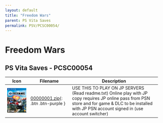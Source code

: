 ```yaml
---
layout: default
title: "Freedom Wars"
parent: PS Vita Saves
permalink: PSV/PCSC00054/
---
```

# Freedom Wars

## PS Vita Saves - PCSC00054

| Icon | Filename | Description |
|------|----------|-------------|
| ![Freedom Wars](icon0.png) | [00000001.zip](00000001.zip){: .btn .btn-purple } | USE THIS TO PLAY ON JP SERVERS (Read readme.txt) Online play with JP copy requires JP online pass from PSN store and for game & DLC to be installed with JP PSN account signed in (use account switcher)  |
